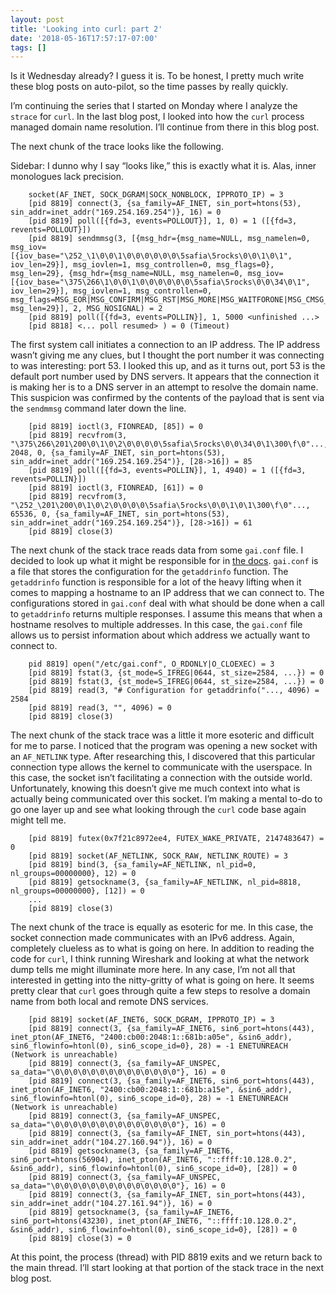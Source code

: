 ```yaml
---
layout: post
title: 'Looking into curl: part 2'
date: '2018-05-16T17:57:17-07:00'
tags: []
---
```

Is it Wednesday already? I guess it is. To be honest, I pretty much write these blog posts on auto-pilot, so the time passes by really quickly.

I’m continuing the series that I started on Monday where I analyze the `strace` for `curl`. In the last blog post, I looked into how the `curl` process managed domain name resolution. I’ll continue from there in this blog post.

The next chunk of the trace looks like the following.

Sidebar: I dunno why I say “looks like,” this is exactly what it is. Alas, inner monologues lack precision.

```
    socket(AF_INET, SOCK_DGRAM|SOCK_NONBLOCK, IPPROTO_IP) = 3
    [pid 8819] connect(3, {sa_family=AF_INET, sin_port=htons(53), sin_addr=inet_addr("169.254.169.254")}, 16) = 0
    [pid 8819] poll([{fd=3, events=POLLOUT}], 1, 0) = 1 ([{fd=3, revents=POLLOUT}])
    [pid 8819] sendmmsg(3, [{msg_hdr={msg_name=NULL, msg_namelen=0, msg_iov=[{iov_base="\252_\1\0\0\1\0\0\0\0\0\0\5safia\5rocks\0\0\1\0\1", iov_len=29}], msg_iovlen=1, msg_controllen=0, msg_flags=0}, msg_len=29}, {msg_hdr={msg_name=NULL, msg_namelen=0, msg_iov=[{iov_base="\375\266\1\0\0\1\0\0\0\0\0\0\5safia\5rocks\0\0\34\0\1", iov_len=29}], msg_iovlen=1, msg_controllen=0, msg_flags=MSG_EOR|MSG_CONFIRM|MSG_RST|MSG_MORE|MSG_WAITFORONE|MSG_CMSG_CLOEXEC|0x80200000}, msg_len=29}], 2, MSG_NOSIGNAL) = 2
    [pid 8819] poll([{fd=3, events=POLLIN}], 1, 5000 <unfinished ...>
    [pid 8818] <... poll resumed> ) = 0 (Timeout)
```

The first system call initiates a connection to an IP address. The IP address wasn’t giving me any clues, but I thought the port number it was connecting to was interesting: port 53. I looked this up, and as it turns out, port 53 is the default port number used by DNS servers. It appears that the connection it is making her is to a DNS server in an attempt to resolve the domain name. This suspicion was confirmed by the contents of the payload that is sent via the `sendmmsg` command later down the line.

```
    [pid 8819] ioctl(3, FIONREAD, [85]) = 0
    [pid 8819] recvfrom(3, "\375\266\201\200\0\1\0\2\0\0\0\0\5safia\5rocks\0\0\34\0\1\300\f\0"..., 2048, 0, {sa_family=AF_INET, sin_port=htons(53), sin_addr=inet_addr("169.254.169.254")}, [28->16]) = 85
    [pid 8819] poll([{fd=3, events=POLLIN}], 1, 4940) = 1 ([{fd=3, revents=POLLIN}])
    [pid 8819] ioctl(3, FIONREAD, [61]) = 0
    [pid 8819] recvfrom(3, "\252_\201\200\0\1\0\2\0\0\0\0\5safia\5rocks\0\0\1\0\1\300\f\0"..., 65536, 0, {sa_family=AF_INET, sin_port=htons(53), sin_addr=inet_addr("169.254.169.254")}, [28->16]) = 61
    [pid 8819] close(3)   
```

The next chunk of the stack trace reads data from some `gai.conf` file. I decided to look up what it might be responsible for in [the docs](http://man7.org/linux/man-pages/man5/gai.conf.5.html). `gai.conf` is a file that stores the configuration for the `getaddrinfo` function. The `getaddrinfo` function is responsible for a lot of the heavy lifting when it comes to mapping a hostname to an IP address that we can connect to. The configurations stored in `gai.conf` deal with what should be done when a call to `getaddrinfo` returns multiple responses. I assume this means that when a hostname resolves to multiple addresses. In this case, the `gai.conf` file allows us to persist information about which address we actually want to connect to.

```
    pid 8819] open("/etc/gai.conf", O_RDONLY|O_CLOEXEC) = 3
    [pid 8819] fstat(3, {st_mode=S_IFREG|0644, st_size=2584, ...}) = 0
    [pid 8819] fstat(3, {st_mode=S_IFREG|0644, st_size=2584, ...}) = 0
    [pid 8819] read(3, "# Configuration for getaddrinfo("..., 4096) = 2584
    [pid 8819] read(3, "", 4096) = 0
    [pid 8819] close(3) 
```

The next chunk of the stack trace was a little it more esoteric and difficult for me to parse. I noticed that the program was opening a new socket with an `AF_NETLINK` type. After researching this, I discovered that this particular connection type allows the kernel to communicate with the userspace. In this case, the socket isn’t facilitating a connection with the outside world. Unfortunately, knowing this doesn’t give me much context into what is actually being communicated over this socket. I’m making a mental to-do to go one layer up and see what looking through the `curl` code base again might tell me.

```
    [pid 8819] futex(0x7f21c8972ee4, FUTEX_WAKE_PRIVATE, 2147483647) = 0
    [pid 8819] socket(AF_NETLINK, SOCK_RAW, NETLINK_ROUTE) = 3
    [pid 8819] bind(3, {sa_family=AF_NETLINK, nl_pid=0, nl_groups=00000000}, 12) = 0
    [pid 8819] getsockname(3, {sa_family=AF_NETLINK, nl_pid=8818, nl_groups=00000000}, [12]) = 0
    ...
    [pid 8819] close(3)    
```

The next chunk of the trace is equally as esoteric for me. In this case, the socket connection made communicates with an IPv6 address. Again, completely clueless as to what is going on here. In addition to reading the code for `curl`, I think running Wireshark and looking at what the network dump tells me might illuminate more here. In any case, I’m not all that interested in getting into the nitty-gritty of what is going on here. It seems pretty clear that `curl` goes through quite a few steps to resolve a domain name from both local and remote DNS services.

```
    [pid 8819] socket(AF_INET6, SOCK_DGRAM, IPPROTO_IP) = 3
    [pid 8819] connect(3, {sa_family=AF_INET6, sin6_port=htons(443), inet_pton(AF_INET6, "2400:cb00:2048:1::681b:a05e", &sin6_addr), sin6_flowinfo=htonl(0), sin6_scope_id=0}, 28) = -1 ENETUNREACH (Network is unreachable)
    [pid 8819] connect(3, {sa_family=AF_UNSPEC, sa_data="\0\0\0\0\0\0\0\0\0\0\0\0\0\0"}, 16) = 0
    [pid 8819] connect(3, {sa_family=AF_INET6, sin6_port=htons(443), inet_pton(AF_INET6, "2400:cb00:2048:1::681b:a15e", &sin6_addr), sin6_flowinfo=htonl(0), sin6_scope_id=0}, 28) = -1 ENETUNREACH (Network is unreachable)
    [pid 8819] connect(3, {sa_family=AF_UNSPEC, sa_data="\0\0\0\0\0\0\0\0\0\0\0\0\0\0"}, 16) = 0
    [pid 8819] connect(3, {sa_family=AF_INET, sin_port=htons(443), sin_addr=inet_addr("104.27.160.94")}, 16) = 0
    [pid 8819] getsockname(3, {sa_family=AF_INET6, sin6_port=htons(56904), inet_pton(AF_INET6, "::ffff:10.128.0.2", &sin6_addr), sin6_flowinfo=htonl(0), sin6_scope_id=0}, [28]) = 0
    [pid 8819] connect(3, {sa_family=AF_UNSPEC, sa_data="\0\0\0\0\0\0\0\0\0\0\0\0\0\0"}, 16) = 0
    [pid 8819] connect(3, {sa_family=AF_INET, sin_port=htons(443), sin_addr=inet_addr("104.27.161.94")}, 16) = 0
    [pid 8819] getsockname(3, {sa_family=AF_INET6, sin6_port=htons(43230), inet_pton(AF_INET6, "::ffff:10.128.0.2", &sin6_addr), sin6_flowinfo=htonl(0), sin6_scope_id=0}, [28]) = 0
    [pid 8819] close(3) = 0
```
At this point, the process (thread) with PID 8819 exits and we return back to the main thread. I’ll start looking at that portion of the stack trace in the next blog post.

